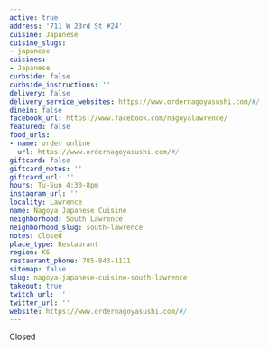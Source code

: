 ```yaml
---
active: true
address: '711 W 23rd St #24'
cuisine: Japanese
cuisine_slugs:
- japanese
cuisines:
- Japanese
curbside: false
curbside_instructions: ''
delivery: false
delivery_service_websites: https://www.ordernagoyasushi.com/#/
dinein: false
facebook_url: https://www.facebook.com/nagoyalawrence/
featured: false
food_urls:
- name: order online
  url: https://www.ordernagoyasushi.com/#/
giftcard: false
giftcard_notes: ''
giftcard_url: ''
hours: Tu-Sun 4:30-8pm
instagram_url: ''
locality: Lawrence
name: Nagoya Japanese Cuisine
neighborhood: South Lawrence
neighborhood_slug: south-lawrence
notes: Closed
place_type: Restaurant
region: KS
restaurant_phone: 785-843-1111
sitemap: false
slug: nagoya-japanese-cuisine-south-lawrence
takeout: true
twitch_url: ''
twitter_url: ''
website: https://www.ordernagoyasushi.com/#/
---
```


Closed